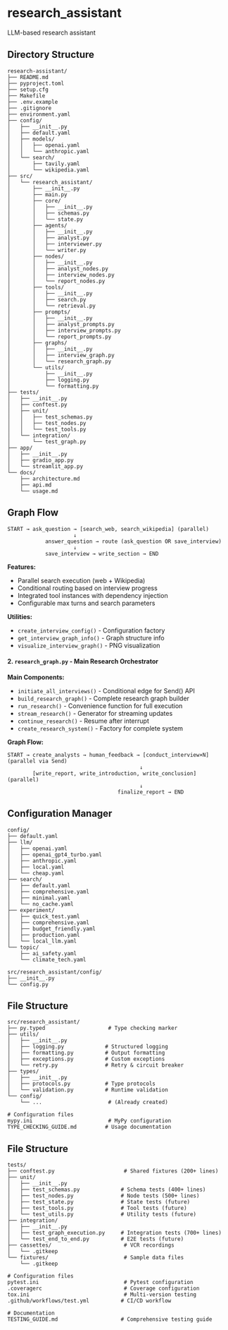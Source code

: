 # research_assistant
LLM-based research assistant

## Directory Structure
```
research-assistant/
├── README.md
├── pyproject.toml
├── setup.cfg
├── Makefile
├── .env.example
├── .gitignore
├── environment.yaml
├── config/
│   ├── __init__.py
│   ├── default.yaml
│   ├── models/
│   │   ├── openai.yaml
│   │   └── anthropic.yaml
│   └── search/
│       ├── tavily.yaml
│       └── wikipedia.yaml
├── src/
│   └── research_assistant/
│       ├── __init__.py
│       ├── main.py
│       ├── core/
│       │   ├── __init__.py
│       │   ├── schemas.py
│       │   └── state.py
│       ├── agents/
│       │   ├── __init__.py
│       │   ├── analyst.py
│       │   ├── interviewer.py
│       │   └── writer.py
│       ├── nodes/
│       │   ├── __init__.py
│       │   ├── analyst_nodes.py
│       │   ├── interview_nodes.py
│       │   └── report_nodes.py
│       ├── tools/
│       │   ├── __init__.py
│       │   ├── search.py
│       │   └── retrieval.py
│       ├── prompts/
│       │   ├── __init__.py
│       │   ├── analyst_prompts.py
│       │   ├── interview_prompts.py
│       │   └── report_prompts.py
│       ├── graphs/
│       │   ├── __init__.py
│       │   ├── interview_graph.py
│       │   └── research_graph.py
│       └── utils/
│           ├── __init__.py
│           ├── logging.py
│           └── formatting.py
├── tests/
│   ├── __init__.py
│   ├── conftest.py
│   ├── unit/
│   │   ├── test_schemas.py
│   │   ├── test_nodes.py
│   │   └── test_tools.py
│   └── integration/
│       └── test_graph.py
├── app/
│   ├── __init__.py
│   ├── gradio_app.py
│   └── streamlit_app.py
└── docs/
    ├── architecture.md
    ├── api.md
    └── usage.md
```

## Graph Flow

```
START → ask_question → [search_web, search_wikipedia] (parallel)
                     ↓
            answer_question → route (ask_question OR save_interview)
                     ↓
            save_interview → write_section → END
```

**Features:**
- Parallel search execution (web + Wikipedia)
- Conditional routing based on interview progress
- Integrated tool instances with dependency injection
- Configurable max turns and search parameters

**Utilities:**
- `create_interview_config()` - Configuration factory
- `get_interview_graph_info()` - Graph structure info
- `visualize_interview_graph()` - PNG visualization

#### 2. **`research_graph.py`** - Main Research Orchestrator
**Main Components:**
- `initiate_all_interviews()` - Conditional edge for Send() API
- `build_research_graph()` - Complete research graph builder
- `run_research()` - Convenience function for full execution
- `stream_research()` - Generator for streaming updates
- `continue_research()` - Resume after interrupt
- `create_research_system()` - Factory for complete system

**Graph Flow:**
```
START → create_analysts → human_feedback → [conduct_interview×N] (parallel via Send)
                                          ↓
        [write_report, write_introduction, write_conclusion] (parallel)
                                          ↓
                                   finalize_report → END
```


## Configuration Manager

```
config/
├── default.yaml
├── llm/
│   ├── openai.yaml
│   ├── openai_gpt4_turbo.yaml
│   ├── anthropic.yaml
│   ├── local.yaml
│   └── cheap.yaml
├── search/
│   ├── default.yaml
│   ├── comprehensive.yaml
│   ├── minimal.yaml
│   └── no_cache.yaml
├── experiment/
│   ├── quick_test.yaml
│   ├── comprehensive.yaml
│   ├── budget_friendly.yaml
│   ├── production.yaml
│   └── local_llm.yaml
└── topic/
    ├── ai_safety.yaml
    └── climate_tech.yaml

src/research_assistant/config/
├── __init__.py
└── config.py
```


## File Structure
```
src/research_assistant/
├── py.typed                    # Type checking marker
├── utils/
│   ├── __init__.py
│   ├── logging.py             # Structured logging
│   ├── formatting.py          # Output formatting
│   ├── exceptions.py          # Custom exceptions
│   └── retry.py               # Retry & circuit breaker
├── types/
│   ├── __init__.py
│   ├── protocols.py           # Type protocols
│   └── validation.py          # Runtime validation
└── config/
    └── ...                     # (Already created)

# Configuration files
mypy.ini                        # MyPy configuration
TYPE_CHECKING_GUIDE.md         # Usage documentation
```


## File Structure
```
tests/
├── conftest.py                      # Shared fixtures (200+ lines)
├── unit/
│   ├── __init__.py
│   ├── test_schemas.py             # Schema tests (400+ lines)
│   ├── test_nodes.py               # Node tests (500+ lines)
│   ├── test_state.py               # State tests (future)
│   ├── test_tools.py               # Tool tests (future)
│   └── test_utils.py               # Utility tests (future)
├── integration/
│   ├── __init__.py
│   ├── test_graph_execution.py     # Integration tests (700+ lines)
│   └── test_end_to_end.py          # E2E tests (future)
├── cassettes/                       # VCR recordings
│   └── .gitkeep
└── fixtures/                        # Sample data files
    └── .gitkeep

# Configuration files
pytest.ini                           # Pytest configuration
.coveragerc                          # Coverage configuration
tox.ini                              # Multi-version testing
.github/workflows/test.yml          # CI/CD workflow

# Documentation
TESTING_GUIDE.md                    # Comprehensive testing guide
```
